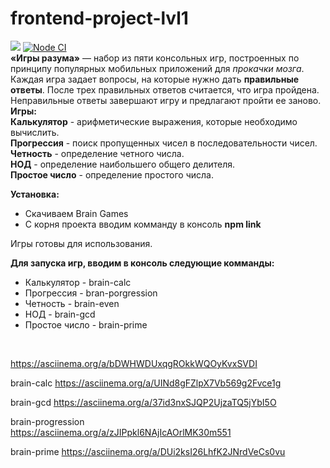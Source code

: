 # frontend-project-lvl1
<a href="https://codeclimate.com/github/KirilDz/frontend-project-lvl1/maintainability"><img src="https://api.codeclimate.com/v1/badges/c2402a60a205a6a084da/maintainability" /></a>
<a href="https://github.com/KirilDz/frontend-project-lvl1/actions?query=workflow%3A%22Node+CI%22" target="_blank">
![Node CI](https://github.com/KirilDz/frontend-project-lvl1/workflows/Node%20CI/badge.svg)</a>
<br>
<b>«Игры разума»</b> — набор из пяти консольных игр, построенных по принципу популярных мобильных приложений для <i>прокачки мозга</i>. Каждая игра задает вопросы, на которые нужно дать <b>правильные ответы</b>. После трех правильных ответов считается, что игра пройдена. Неправильные ответы завершают игру и предлагают пройти ее заново. <br><b>Игры:</b></br>
<b>Калькулятор</b> - арифметические выражения, которые необходимо вычислить.<br>
<b>Прогрессия</b> - поиск пропущенных чисел в последовательности чисел.<br>
<b>Четность</b> - определение четного числа.<br>
<b>НОД</b> - определение наибольшего общего делителя.<br>
<b>Простое число</b> - определение простого числа.
<br>

<b>Установка:</b>
  <ul>
    <li>Скачиваем Brain Games</li>
    <li>С корня проекта вводим комманду в консоль <b>npm link</b></li>
  </ul>
Игры готовы для использования.


<b>Для запуска игр, вводим в консоль следующие комманды:</b>
<ul>
  <li>Калькулятор - brain-calc</li>
  <li>Прогрессия - bran-porgression</li>
  <li>Четность - brain-even</li>
  <li>НОД - brain-gcd</li>
  <li>Простое число - brain-prime</li>
</ul>
  
<br>

https://asciinema.org/a/bDWHWDUxqgROkkWQOyKvxSVDI

brain-calc
https://asciinema.org/a/UINd8gFZlpX7Vb569g2Fvce1g

brain-gcd
https://asciinema.org/a/37id3nxSJQP2UjzaTQ5jYbI5O

brain-progression    
https://asciinema.org/a/zJIPpkl6NAjIcAOrlMK30m551

brain-prime
https://asciinema.org/a/DUi2ksI26LhfK2JNrdVeCs0vu





